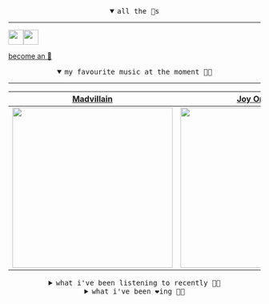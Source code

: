 <details open>

<summary align="center"><samp>all the 🥚s</samp></summary>
<hr />

<a href="https://github.com/pvinis"><img src="https://avatars.githubusercontent.com/u/100233?s=90&v=4" width="30" height="30" /><a href="https://github.com/maxPugh"><img src="https://avatars.githubusercontent.com/u/46350013?s=90&u=52a601eaa2d272b35477d096fe782ebf0a8a1f68&v=4" width="30" height="30" />

<samp><a href="https://github.com/bitttttten/bitttttten/stargazers">become an 🥚</a></samp>

</details>

<details open>

<summary align="center"><samp>my favourite music at the moment 🎵🎶</samp></summary>
<hr />

<!-- toc -->

| [Madvillain](https://open.spotify.com/artist/2aoFQUeHD1U7pL098lRsDU)                                                                                             | [Joy Orbison](https://open.spotify.com/artist/0aIpJqqTLf683ojWREc5lg)                                                                                            | [Laura Misch](https://open.spotify.com/artist/0NrVrf231eji48nhNUJTXe)                                                                                            | [Ann Annie](https://open.spotify.com/artist/48BPwCMBASOwyaLkrgkBSG)                                                                                              |
| ---------------------------------------------------------------------------------------------------------------------------------------------------------------- | ---------------------------------------------------------------------------------------------------------------------------------------------------------------- | ---------------------------------------------------------------------------------------------------------------------------------------------------------------- | ---------------------------------------------------------------------------------------------------------------------------------------------------------------- |
| [<img src="https://i.scdn.co/image/9d7ed68679a970b86faaea230d16334baba5ed4b" width="320" height="auto">](https://open.spotify.com/artist/2aoFQUeHD1U7pL098lRsDU) | [<img src="https://i.scdn.co/image/ab6761610000e5ebc86b26ee98dd1a8993a016de" width="320" height="auto">](https://open.spotify.com/artist/0aIpJqqTLf683ojWREc5lg) | [<img src="https://i.scdn.co/image/ab6761610000e5eb4b575954b09200ff56857cbe" width="320" height="auto">](https://open.spotify.com/artist/0NrVrf231eji48nhNUJTXe) | [<img src="https://i.scdn.co/image/ab6761610000e5ebff7cdedf2cd42803559fcefb" width="320" height="auto">](https://open.spotify.com/artist/48BPwCMBASOwyaLkrgkBSG) |

<!-- tocstop -->

</details>

<details>

<summary align="center"><samp>what i've been listening to recently 🎵🎶</samp></summary>
<hr />

<!-- toc -->

| [Songs<br />Pinkshinyultrablast](https://open.spotify.com/track/0y15BMv8TXeAUsDhWIGQFl)                                                                         | [Yoyogi Park<br />Croatian Amor](https://open.spotify.com/track/5ge2tZAWyFynv0Bd5gZ1QR)                                                                         | [Ghostride<br />Crumb](https://open.spotify.com/track/0R3TWpoxAhT3HDXM7tpRzS)                                                                                   | [Find Home<br />Green-House](https://open.spotify.com/track/2JeIlGQoHJslh4fzQPLQzM)                                                                             |
| --------------------------------------------------------------------------------------------------------------------------------------------------------------- | --------------------------------------------------------------------------------------------------------------------------------------------------------------- | --------------------------------------------------------------------------------------------------------------------------------------------------------------- | --------------------------------------------------------------------------------------------------------------------------------------------------------------- |
| [<img src="https://i.scdn.co/image/ab6761610000e5ebf189c13d8ddf3f61a581661e" width="320" height="auto">](https://open.spotify.com/track/0y15BMv8TXeAUsDhWIGQFl) | [<img src="https://i.scdn.co/image/ab6761610000e5eb86033f295bbde02acfec013a" width="320" height="auto">](https://open.spotify.com/track/5ge2tZAWyFynv0Bd5gZ1QR) | [<img src="https://i.scdn.co/image/ab6761610000e5ebc769a31c11e0977b87d812e9" width="320" height="auto">](https://open.spotify.com/track/0R3TWpoxAhT3HDXM7tpRzS) | [<img src="https://i.scdn.co/image/ab6761610000e5eba5d4edceef7cec0283eb91e4" width="320" height="auto">](https://open.spotify.com/track/2JeIlGQoHJslh4fzQPLQzM) |

<!-- tocstop -->

</details>

<details>

<summary align="center"><samp>what i've been ❤️ing 🎵🎶</samp></summary>
<hr />

<!-- toc -->

| [Humiliation<br />The National](https://open.spotify.com/album/4OI9hKTm1QMRQunqHCfSSL)                                                                          | [Corporeal<br />Broadcast](https://open.spotify.com/album/28RiDrxACWNtbrUNy9Ks1X)                                                                               | [Night Drive<br />Laura Misch](https://open.spotify.com/album/7067zgNsGbFQdkyS6jL1wn)                                                                           | [Weird Little Birthday Girl<br />Happyness](https://open.spotify.com/album/0772c4MBBN0WV6O5H7MkI8)                                                              |
| --------------------------------------------------------------------------------------------------------------------------------------------------------------- | --------------------------------------------------------------------------------------------------------------------------------------------------------------- | --------------------------------------------------------------------------------------------------------------------------------------------------------------- | --------------------------------------------------------------------------------------------------------------------------------------------------------------- |
| [<img src="https://i.scdn.co/image/ab67616d0000b273a91e8d79776c6f83fa22ce72" width="320" height="auto">](https://open.spotify.com/album/4OI9hKTm1QMRQunqHCfSSL) | [<img src="https://i.scdn.co/image/ab67616d0000b273079194ae33a2ffdc509b1a5a" width="320" height="auto">](https://open.spotify.com/album/28RiDrxACWNtbrUNy9Ks1X) | [<img src="https://i.scdn.co/image/ab67616d0000b273cf30447db9cefd8f2e25acda" width="320" height="auto">](https://open.spotify.com/album/7067zgNsGbFQdkyS6jL1wn) | [<img src="https://i.scdn.co/image/ab67616d0000b273d64209f891718b2e59cb963e" width="320" height="auto">](https://open.spotify.com/album/0772c4MBBN0WV6O5H7MkI8) |

<!-- tocstop -->

</details>

